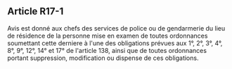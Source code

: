 Article R17-1
----
Avis est donné aux chefs des services de police ou de gendarmerie du lieu de
résidence de la personne mise en examen de toutes ordonnances soumettant cette
derniere à l'une des obligations prévues aux 1°, 2°, 3°, 4°, 8°, 9°, 12°, 14° et
17° de l'article 138, ainsi que de toutes ordonnances portant suppression,
modification ou dispense de ces obligations.

